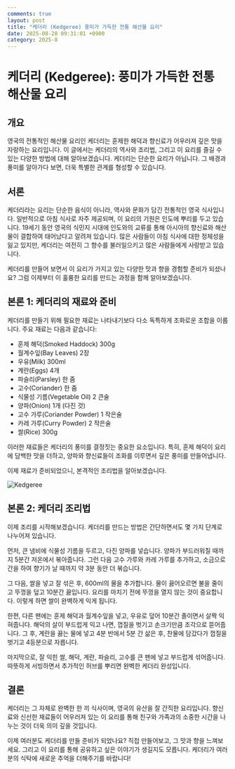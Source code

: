 ```yaml
---
comments: true
layout: post
title: "케더리 (Kedgeree) 풍미가 가득한 전통 해산물 요리"
date: 2025-08-28 09:31:01 +0900
category: 2025-8
---
```


# 케더리 (Kedgeree): 풍미가 가득한 전통 해산물 요리

## 개요
영국의 전통적인 해산물 요리인 케더리는 훈제한 해덕과 향신료가 어우러져 깊은 맛을 자랑하는 요리입니다. 이 글에서는 케더리의 역사와 조리법, 그리고 이 요리를 즐길 수 있는 다양한 방법에 대해 알아보겠습니다. 케더리는 단순한 요리가 아닙니다. 그 배경과 풍미를 알아가다 보면, 더욱 특별한 관계를 형성할 수 있습니다.

## 서론
케더리라는 요리는 단순한 음식이 아니라, 역사와 문화가 담긴 전통적인 영국 식사입니다. 일반적으로 아침 식사로 자주 제공되며, 이 요리의 기원은 인도에 뿌리를 두고 있습니다. 19세기 동안 영국의 식민지 시대에 인도와의 교류를 통해 아시아의 향신료와 해산물이 결합하여 태어났다고 알려져 있습니다. 많은 사람들이 아침 식사에 대한 정체성을 잃고 있지만, 케더리는 여전히 그 향수를 불러일으키고 많은 사람들에게 사랑받고 있습니다.

케더리를 만들어 보면서 이 요리가 가지고 있는 다양한 맛과 향을 경험할 준비가 되셨나요? 그럼 이제부터 이 훌륭한 요리를 만드는 과정을 함께 알아보겠습니다.

## 본론 1: 케더리의 재료와 준비
케더리를 만들기 위해 필요한 재료는 나타내기보다 다소 독특하게 조화로운 조합을 이룹니다. 주요 재료는 다음과 같습니다:

- 훈제 해덕(Smoked Haddock) 300g
- 월계수잎(Bay Leaves) 2장
- 우유(Milk) 300ml
- 계란(Eggs) 4개
- 파슬리(Parsley) 한 줌
- 고수(Coriander) 한 줌
- 식물성 기름(Vegetable Oil) 2 큰술
- 양파(Onion) 1개 (다진 것)
- 고수 가루(Coriander Powder) 1 작은술
- 카레 가루(Curry Powder) 2 작은술
- 쌀(Rice) 300g

이러한 재료들은 케더리의 풍미를 결정짓는 중요한 요소입니다. 특히, 훈제 해덕이 요리에 담백한 맛을 더하고, 양파와 향신료들이 조화를 이루면서 깊은 풍미를 만들어냅니다.

이제 재료가 준비되었으니, 본격적인 조리법을 알아보겠습니다.

<img src="https://www.themealdb.com/images/media/meals/utxqpt1511639216.jpg" alt="Kedgeree" />

## 본론 2: 케더리 조리법
이제 조리를 시작해보겠습니다. 케더리를 만드는 방법은 간단하면서도 몇 가지 단계로 나누어져 있습니다.

먼저, 큰 냄비에 식물성 기름을 두르고, 다진 양파를 넣습니다. 양파가 부드러워질 때까지 5분간 저온에서 볶아줍니다. 그런 다음 고수 가루와 카레 가루를 추가하고, 소금으로 간을 하여 향기가 날 때까지 약 3분 동안 더 볶습니다.

그 다음, 쌀을 넣고 잘 섞은 후, 600ml의 물을 추가합니다. 물이 끓어오르면 불을 줄이고 뚜껑을 덮고 10분간 끓입니다. 요리를 마치기 전에 뚜껑을 열지 않는 것이 중요합니다. 이렇게 하면 쌀이 완벽하게 익게 됩니다.

한편, 다른 팬에는 훈제 해덕과 월계수잎을 넣고, 우유로 덮어 10분간 졸이면서 살짝 익혀줍니다. 해덕의 살이 부드럽게 익고 나면, 껍질을 벗기고 손크기만큼 조각으로 뜯어줍니다. 그 후, 계란을 끓는 물에 넣고 4분 반에서 5분 간 삶은 후, 찬물에 담갔다가 껍질을 벗기고 4등분으로 자릅니다.

마지막으로, 잘 익힌 쌀, 해덕, 계란, 파슬리, 고수를 큰 팬에 넣고 부드럽게 섞어줍니다. 따뜻하게 서빙하면서 추가적인 허브를 뿌리면 완벽한 케더리 완성입니다.

## 결론
케더리는 그 자체로 완벽한 한 끼 식사이며, 영국의 유산을 잘 간직한 요리입니다. 향신료와 신선한 재료들이 어우러져 있는 이 요리를 통해 친구와 가족과의 소중한 시간을 나누는 것이 더욱 의미 깊을 것입니다. 

이제 여러분도 케더리를 만들 준비가 되었나요? 직접 만들어보고, 그 맛과 향을 느껴보세요. 그리고 이 요리를 통해 공유하고 싶은 이야기가 생길지도 모릅니다. 케더리가 여러분의 식탁에 새로운 추억을 더해주기를 바랍니다!